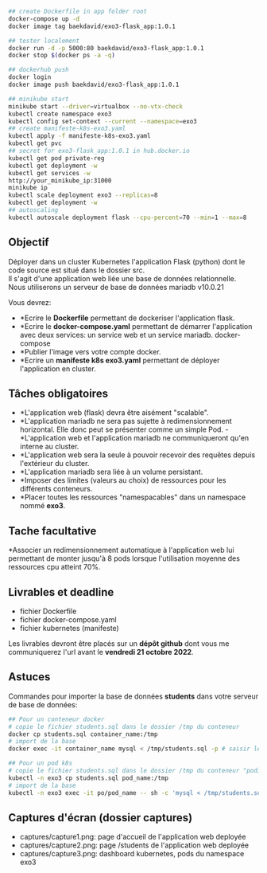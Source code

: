 ```bash
## create Dockerfile in app folder root
docker-compose up -d 
docker image tag baekdavid/exo3-flask_app:1.0.1

## tester localement
docker run -d -p 5000:80 baekdavid/exo3-flask_app:1.0.1
docker stop $(docker ps -a -q)

## dockerhub push
docker login
docker image push baekdavid/exo3-flask_app:1.0.1

## minikube start
minikube start --driver=virtualbox --no-vtx-check
kubectl create namespace exo3
kubectl config set-context --current --namespace=exo3
## create manifeste-k8s-exo3.yaml
kubectl apply -f manifeste-k8s-exo3.yaml
kubectl get pvc
## secret for exo3-flask_app:1.0.1 in hub.docker.io
kubectl get pod private-reg
kubectl get deployment -w
kubectl get services -w
http://your_minikube_ip:31000
minikube ip
kubectl scale deployment exo3 --replicas=8
kubectl get deployment -w
## autoscaling
kubectl autoscale deployment flask --cpu-percent=70 --min=1 --max=8
```

## Objectif
Déployer dans un cluster Kubernetes l'application Flask (python) dont le code source est situé dans le dossier src.  
Il s'agit d'une application web liée une base de données relationnelle.  
Nous utiliserons un serveur de base de données mariadb v10.0.21  

Vous devrez:
- *Ecrire le **Dockerfile** permettant de dockeriser l'application flask.
- *Ecrire le **docker-compose.yaml** permettant de démarrer l'application avec deux services: un service web et un service mariadb.
docker-compose 
- *Publier l'image vers votre compte docker.
- *Ecrire un **manifeste k8s exo3.yaml** permettant de déployer l'application en cluster.

## Tâches obligatoires
- *L'application web (flask) devra être aisément "scalable".
- *L'application mariadb ne sera pas sujette à redimensionnement horizontal. Elle donc peut se présenter comme un simple Pod.
-*L'application web et l'application mariadb ne communiqueront qu'en interne au cluster.
- *L'application web sera la seule à pouvoir recevoir des requêtes depuis l'extérieur du cluster.
- *L'application mariadb sera liée à un volume persistant.
- *Imposer des limites (valeurs au choix) de ressources pour les différents conteneurs.
- *Placer toutes les ressources "namespacables" dans un namespace nommé **exo3**.

## Tache facultative
*Associer un redimensionnement automatique à l'application web lui permettant de monter jusqu'à 8 pods lorsque l'utilisation moyenne des ressources cpu atteint 70%.

## Livrables et deadline
- fichier Dockerfile
- fichier docker-compose.yaml
- fichier kubernetes (manifeste)

Les livrables devront être placés sur un **dépôt github** dont vous me communiquerez l'url
avant le **vendredi 21 octobre 2022**.

## Astuces
Commandes pour importer la base de données **students** dans votre serveur de base de données:
```bash
## Pour un conteneur docker
# copie le fichier students.sql dans le dossier /tmp du conteneur
docker cp students.sql container_name:/tmp 
# import de la base
docker exec -it container_name mysql < /tmp/students.sql -p # saisir le mot de passe root (juve)

## Pour un pod k8s
# copie le fichier students.sql dans le dossier /tmp du conteneur "podifié"
kubectl -n exo3 cp students.sql pod_name:/tmp
# import de la base
kubectl -n exo3 exec -it po/pod_name -- sh -c 'mysql < /tmp/students.sql -p' # # saisir le mot de passe root (juve)
```

## Captures d'écran (dossier captures)
- captures/capture1.png: page d'accueil de l'application web deployée
- captures/capture2.png: page /students de l'application web deployée
- captures/capture3.png: dashboard kubernetes, pods du namespace exo3
